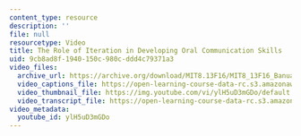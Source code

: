 ```yaml
---
content_type: resource
description: ''
file: null
resourcetype: Video
title: The Role of Iteration in Developing Oral Communication Skills
uid: 9cb8ad8f-1940-150c-980c-ddd4c79371a3
video_files:
  archive_url: https://archive.org/download/MIT8.13F16/MIT8_13F16_Banuazizi_Role_of_Iteration_300k.mp4
  video_captions_file: https://open-learning-course-data-rc.s3.amazonaws.com/8-13-14-experimental-physics-i-ii-junior-lab-fall-2016-spring-2017/b74b4d0fc62b5c8183374616cda708d8_ylH5uD3mGDo.vtt
  video_thumbnail_file: https://img.youtube.com/vi/ylH5uD3mGDo/default.jpg
  video_transcript_file: https://open-learning-course-data-rc.s3.amazonaws.com/8-13-14-experimental-physics-i-ii-junior-lab-fall-2016-spring-2017/ea1f5c70ff6ec868cade6439e345001d_ylH5uD3mGDo.pdf
video_metadata:
  youtube_id: ylH5uD3mGDo
---
```

